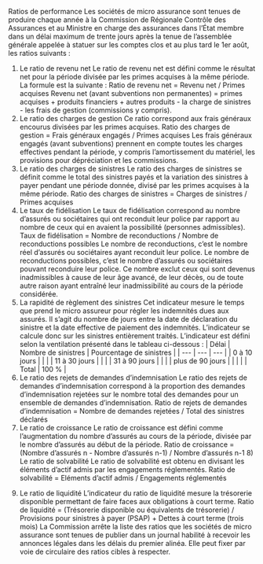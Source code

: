 Ratios de performance
Les sociétés de micro assurance sont tenues de produire chaque année à la Commission de Régionale Contrôle des Assurances et au Ministre en charge des assurances dans l’État membre dans un délai maximum de trente jours après la tenue de l’assemblée générale appelée à statuer sur les comptes clos et au plus tard le 1er août, les ratios suivants :
1.  Le ratio de revenu net
Le ratio de revenu net est défini comme le résultat net pour la période divisée par les primes acquises à la même période.
La formule est la suivante :
Ratio de revenu net = Revenu net / Primes acquises
Revenu net (avant subventions non permanentes) = primes acquises + produits financiers + autres produits - la charge de sinistres - les frais de gestion (commissions y compris).
1.  Le ratio des charges de gestion
Ce ratio correspond aux frais généraux encourus divisées par les primes acquises.
Ratio des charges de gestion = Frais généraux engagés / Primes acquises
Les frais généraux engagés (avant subventions) prennent en compte toutes les charges effectives pendant la période, y compris l’amortissement du matériel, les provisions pour dépréciation et les commissions.
1.  Le ratio des charges de sinistres
Le ratio des charges de sinistres se définit comme le total des sinistres payés et la variation des sinistres à payer pendant une période donnée, divisé par les primes acquises à la même période.
Ratio des charges de sinistres = Charges de sinistres / Primes acquises
1.  Le taux de fidélisation
Le taux de fidélisation correspond au nombre d’assurés ou sociétaires qui ont reconduit leur police par rapport au nombre de ceux qui en avaient la possibilité (personnes admissibles). Taux de fidélisation = Nombre de reconductions / Nombre de reconductions possibles
Le nombre de reconductions, c’est le nombre réel d’assurés ou sociétaires ayant reconduit leur police.
Le nombre de reconductions possibles, c’est le nombre d’assurés ou sociétaires pouvant reconduire leur police. Ce nombre exclut ceux qui sont devenus inadmissibles à cause de leur âge avancé, de leur décès, ou de toute autre raison ayant entraîné leur inadmissibilité au cours de la période considérée.
1.  La rapidité de règlement des sinistres
Cet indicateur mesure le temps que prend le micro assureur pour régler les indemnités dues aux assurés. Il s’agit du nombre de jours entre la date de déclaration du sinistre et la date effective de paiement des indemnités. L’indicateur se calcule donc sur les sinistres entièrement traités.
L’indicateur est défini selon la ventilation présenté dans le tableau ci-dessous :
| Délai | Nombre de sinistres | Pourcentage de sinistres |
| --- | --- | --- |
| 0 à 10 jours |  |  |
| 11 à 30 jours |  |  |
| 31 à 90 jours |  |  |
| plus de 90 jours |  |  |
|  | Total | 100 % |
1.  Le ratio des rejets de demandes d’indemnisation
Le ratio des rejets de demandes d’indemnisation correspond à la proportion des demandes d’indemnisation rejetées sur le nombre total des demandes pour un ensemble de demandes d’indemnisation.
Ratio de rejets de demandes d’indemnisation = Nombre de demandes rejetées / Total des sinistres déclarés
1.  Le ratio de croissance
Le ratio de croissance est défini comme l’augmentation du nombre d’assurés au cours de la période, divisée par le nombre d’assurés au début de la période.
Ratio de croissance = (Nombre d’assurés n - Nombre d’assurés n-1) / Nombre d’assurés n-1 8) Le ratio de solvabilité
Le ratio de solvabilité est obtenu en divisant les éléments d’actif admis par les engagements réglementés.
Ratio de solvabilité = Eléments d’actif admis / Engagements réglementés
9) Le ratio de liquidité
L’indicateur du ratio de liquidité mesure la trésorerie disponible permettant de faire faces aux obligations à court terme.
Ratio de liquidité = (Trésorerie disponible ou équivalents de trésorerie) / Provisions pour sinistres à payer (PSAP) + Dettes à court terme (trois mois)
La Commission arrête la liste des ratios que les sociétés de micro assurance sont tenues de publier dans un journal habilité à recevoir les annonces légales dans les délais du premier alinéa.
Elle peut fixer par voie de circulaire des ratios cibles à respecter.